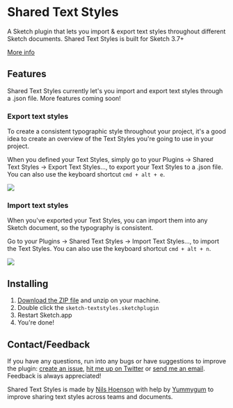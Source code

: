 # Shared Text Styles
A Sketch plugin that lets you import & export text styles throughout different Sketch documents. Shared Text Styles is built for Sketch 3.7+

[More info](https://textstyl.es)

## Features
Shared Text Styles currently let's you import and export text styles through a .json file. More features coming soon!

### Export text styles
To create a consistent typographic style throughout your project, it's a good idea to create an overview of the Text Styles you're going to use in your project.

When you defined your Text Styles, simply go to your Plugins → Shared Text Styles → Export Text Styles..., to export your Text Styles to a .json file. You can also use the keyboard shortcut `cmd + alt + e`.


![](http://i.imgur.com/FSVdvaz.gif)

### Import text styles
When you've exported your Text Styles, you can import them into any Sketch document, so the typography is consistent.

Go to your Plugins → Shared Text Styles → Import Text Styles..., to import the Text Styles. You can also use the keyboard shortcut `cmd + alt + n`.

![](http://i.imgur.com/XMp1L5R.gif)

## Installing
1. [Download the ZIP file](https://github.com/nilshoenson/sketch-text-styles/archive/master.zip) and unzip on your machine.
2. Double click the `sketch-textstyles.sketchplugin`
3. Restart Sketch.app
4. You're done!

## Contact/Feedback
If you have any questions, run into any bugs or have suggestions to improve the plugin: [create an issue](https://github.com/nilshoenson/sketch-text-styles/issues), [hit me up on Twitter](http://twitter.com/nilshoenson) or [send me an email](mailto:nils@hoenson.eu). Feedback is always appreciated!

Shared Text Styles is made by [Nils Hoenson](https://twitter.com/nilshoenson) with help by [Yummygum](http://yummygum.com) to improve sharing text styles across teams and documents.
